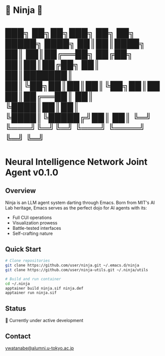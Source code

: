 <!-- ---
!-- title: ./Semacs/README.md
!-- author: ywatanabe
!-- date: 2024-12-08 03:12:12
!-- --- -->

# 🥷 Ninja 🥷

███╗   ██╗██╗███╗   ██╗     ██╗ █████╗ 
████╗  ██║██║████╗  ██║     ██║██╔══██╗
██╔██╗ ██║██║██╔██╗ ██║     ██║███████║
██║╚██╗██║██║██║╚██╗██║██   ██║██╔══██║
██║ ╚████║██║██║ ╚████║╚█████╔╝██║  ██║
╚═╝  ╚═══╝╚═╝╚═╝  ╚═══╝ ╚════╝ ╚═╝  ╚═╝
=======================================
Neural Intelligence Network Joint Agent
v0.1.0
=======================================

## Overview
Ninja is an LLM agent system darting through Emacs. Born from MIT's AI Lab heritage, Emacs serves as the perfect dojo for AI agents with its:
- Full CUI operations
- Visualization prowess
- Battle-tested interfaces
- Self-crafting nature

## Quick Start
```bash
# Clone repositories
git clone https://github.com/user/ninja.git ~/.emacs.d/ninja
git clone https://github.com/user/ninja-utils.git ~/.ninja/utils

# Build and run container
cd ~/.ninja
apptainer build ninja.sif ninja.def
apptainer run ninja.sif
```

## Status
🚧 Currently under active development 

## Contact
ywatanabe@alumni.u-tokyo.ac.jp


<!-- ----------------------------------------
 !-- ``` bash
 !-- apptainer_build_def2sand ./.apptainer/ninja/definitions/ninja_v004.def
 !-- less ./.apptainer/ninja/ninja.sandbox.log
 !-- apptainer run ./.apptainer/ninja/ninja.sandbox
 !-- ``` -->
